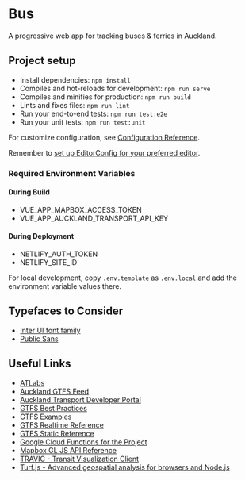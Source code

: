 # Bus

A progressive web app for tracking buses & ferries in Auckland.

## Project setup

* Install dependencies: `npm install`
* Compiles and hot-reloads for development: `npm run serve`
* Compiles and minifies for production: `npm run build`
* Lints and fixes files: `npm run lint`
* Run your end-to-end tests: `npm run test:e2e`
* Run your unit tests: `npm run test:unit`

For customize configuration, see [Configuration Reference](https://cli.vuejs.org/config/).

Remember to [set up EditorConfig for your preferred editor](https://editorconfig.org/#download).

### Required Environment Variables

#### During Build

* VUE_APP_MAPBOX_ACCESS_TOKEN
* VUE_APP_AUCKLAND_TRANSPORT_API_KEY

#### During Deployment

* NETLIFY_AUTH_TOKEN
* NETLIFY_SITE_ID

For local development, copy `.env.template` as `.env.local`
and add the environment variable values there.

## Typefaces to Consider

* [Inter UI font family](https://rsms.me/inter/)
* [Public Sans](https://public-sans.digital.gov/)

## Useful Links

* [ATLabs](http://www.atlabs.xyz/gettingstarted/)
* [Auckland GTFS Feed](https://at.govt.nz/about-us/at-data-sources/general-transit-feed-specification/)
* [Auckland Transport Developer Portal](https://dev-portal.at.govt.nz/)
* [GTFS Best Practices](https://docs.google.com/document/d/1FeAJNDs-1EdzcQq_daq8_uR0KIug6tzKDxdPxSdi8L4)
* [GTFS Examples](https://docs.google.com/document/d/16inL5BVcM1aU-_DcFJay_tC6Ni0wPa0nvQEstueG5k4)
* [GTFS Realtime Reference](https://developers.google.com/transit/gtfs-realtime/reference/)
* [GTFS Static Reference](https://developers.google.com/transit/gtfs/reference/)
* [Google Cloud Functions for the Project](https://console.cloud.google.com/functions/details/us-central1/gtfs?project=busbus-1543474170809&authuser=2&tab=general&duration=PT12H)
* [Mapbox GL JS API Reference](https://www.mapbox.com/mapbox-gl-js/api/)
* [TRAVIC - Transit Visualization Client](https://tracker.geops.ch/)
* [Turf.js - Advanced geospatial analysis for browsers and Node.js](http://turfjs.org/)
